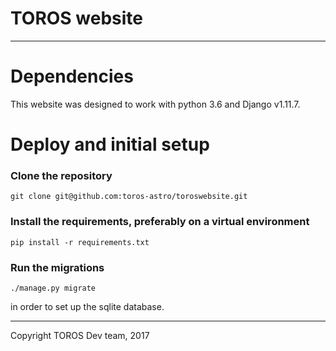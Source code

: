 # TOROS website

---

# Dependencies

This website was designed to work with python 3.6 and Django v1.11.7.

# Deploy and initial setup

### Clone the repository
```
git clone git@github.com:toros-astro/toroswebsite.git
```

### Install the requirements, preferably on a virtual environment

```
pip install -r requirements.txt
```

### Run the migrations

```
./manage.py migrate
```
in order to set up the sqlite database.


---
Copyright TOROS Dev team, 2017

